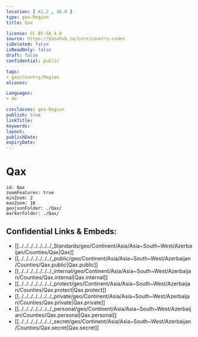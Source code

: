 ```yaml
---
location: [ 41.2 , 46.8 ] 
type: geo-Region
title: Qax

license: CC BY-SA 4.0
source: https://datahub.io/core/country-codes
isDeleted: false
isReadOnly: false
draft: false
confidential: public

tags:
- geo/Country/Region
aliases:

Languages:
- de

cssclasses: geo-Region
publish: true
linkTitle: 
keywords: 
layout: 
publishDate: 
expiryDate: 
---
```


# Qax

```leaflet
id: Qax
zoomFeatures: true 
minZoom: 2 
maxZoom: 18
geojsonFolder: ./Qax/
markerFolder: ./Qax/
```


## Confidential Links & Embeds: 
- [[../../../../../../../_Standards/geo/Continent/Asia/Asia~South~West/Azerbaijan/Counties/Qax|Qax]] 
- [[../../../../../../../_public/geo/Continent/Asia/Asia~South~West/Azerbaijan/Counties/Qax.public|Qax.public]] 
- [[../../../../../../../_internal/geo/Continent/Asia/Asia~South~West/Azerbaijan/Counties/Qax.internal|Qax.internal]] 
- [[../../../../../../../_protect/geo/Continent/Asia/Asia~South~West/Azerbaijan/Counties/Qax.protect|Qax.protect]] 
- [[../../../../../../../_private/geo/Continent/Asia/Asia~South~West/Azerbaijan/Counties/Qax.private|Qax.private]] 
- [[../../../../../../../_personal/geo/Continent/Asia/Asia~South~West/Azerbaijan/Counties/Qax.personal|Qax.personal]] 
- [[../../../../../../../_secret/geo/Continent/Asia/Asia~South~West/Azerbaijan/Counties/Qax.secret|Qax.secret]] 

